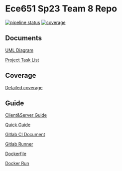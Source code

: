Ece651 Sp23 Team 8 Repo
======================================
[![pipeline status](https://gitlab.oit.duke.edu/ys386/ece651-sp23-team8-riskgame/badges/main/pipeline.svg)](https://gitlab.oit.duke.edu/ys386/ece651-sp23-team8-riskgame/-/pipelines)
[![coverage](https://gitlab.oit.duke.edu/ys386/ece651-sp23-team8-riskgame/badges/main/coverage.svg?job=test)](https://ys386.pages.oit.duke.edu/ece651-sp23-team8-riskgame/dashboard.html)

## Documents
[UML Diagram](https://www.canva.com/design/DAFb0hZmeyU/WHC6Jp9ISU1aHNBpZ1FC7Q/edit)

[Project Task List](https://docs.google.com/spreadsheets/d/1T11l-u_cKE7usFyzeh6nFgeQg2giplyMUG1rpR9TXeo/edit#gid=0)


## Coverage
[Detailed coverage](https://ys386.pages.oit.duke.edu/ece651-sp23-team8-riskgame/dashboard.html)

## Guide
[Client&Server Guide](https://gitlab.oit.duke.edu/ys386/ece651-sp23-team8-riskgame/-/blob/main/client_server.md)

[Quick Guide](https://gitlab.oit.duke.edu/ys386/ece651-sp23-team8-riskgame/-/blob/main/git_quick_reference.md)

[Gitlab CI Document](https://docs.gitlab.com/ee/ci/yaml/)

[Gitlab Runner](https://docs.gitlab.com/runner/)

[Dockerfile](https://docs.docker.com/engine/reference/builder/)

[Docker Run]( https://docs.docker.com/engine/reference/run/)
